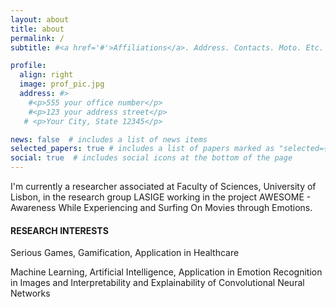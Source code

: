 ```yaml
---
layout: about
title: about
permalink: /
subtitle: #<a href='#'>Affiliations</a>. Address. Contacts. Moto. Etc.

profile:
  align: right
  image: prof_pic.jpg
  address: #>
    #<p>555 your office number</p>
    #<p>123 your address street</p>
   # <p>Your City, State 12345</p>

news: false  # includes a list of news items
selected_papers: true # includes a list of papers marked as "selected={true}"
social: true  # includes social icons at the bottom of the page
---
```



I'm currently a researcher associated at Faculty of Sciences, University of Lisbon, in the research group LASIGE working in the project AWESOME - Awareness While Experiencing and Surfing On Movies through Emotions.  

<h4> RESEARCH INTERESTS</h4> 
Serious Games, Gamification, Application in Healthcare

Machine Learning, Artificial Intelligence, Application in Emotion Recognition in Images and
Interpretability and Explainability of Convolutional Neural Networks
 

